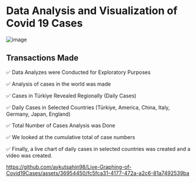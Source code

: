 # Data Analysis and Visualization of Covid 19 Cases
![image](https://github.com/aykutsahin98/Live-Graphing-of-Covid19Cases/assets/36954450/98596ca1-29c7-4a72-9096-bc6284d5694e)


## Transactions Made
✅ Data Analyzes were Conducted for Exploratory Purposes

✅ Analysis of cases in the world was made

✅ Cases in Türkiye Revealed Regionally (Daily Cases)

✅ Daily Cases in Selected Countries (Türkiye, America, China, Italy, Germany, Japan, England)

✅ Total Number of Cases Analysis was Done

✅ We looked at the cumulative total of case numbers

✅ Finally, a live chart of daily cases in selected countries was created and a video was created.

https://github.com/aykutsahin98/Live-Graphing-of-Covid19Cases/assets/36954450/fc5fca31-4177-472a-a2c6-81a7492539ba


 
